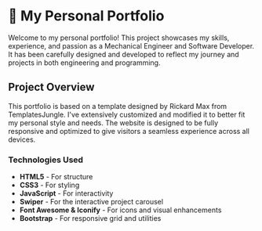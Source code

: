 # 🚀 My Personal Portfolio
Welcome to my personal portfolio! This project showcases my skills, experience, and passion as a Mechanical Engineer and Software Developer. It has been carefully designed and developed to reflect my journey and projects in both engineering and programming.

## **Project Overview**
This portfolio is based on a template designed by Rickard Max from TemplatesJungle. I've extensively customized and modified it to better fit my personal style and needs. The website is designed to be fully responsive and optimized to give visitors a seamless experience across all devices.

### **Technologies Used**
- **HTML5** - For structure
- **CSS3** - For styling
- **JavaScript** - For interactivity
- **Swiper** - For the interactive project carousel
- **Font Awesome & Iconify** - For icons and visual enhancements
-  **Bootstrap** - For responsive grid and utilities
